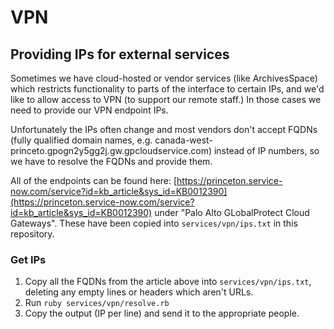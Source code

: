 # VPN

## Providing IPs for external services

Sometimes we have cloud-hosted or vendor services (like ArchivesSpace) which
restricts functionality to parts of the interface to certain IPs, and we'd like
to allow access to VPN (to support our remote staff.) In those cases we need to
provide our VPN endpoint IPs.

Unfortunately the IPs often change and most vendors don't accept FQDNs (fully
qualified domain names, e.g.
canada-west-princeto.gpogn2y5gg2j.gw.gpcloudservice.com) instead
of IP numbers, so we have to resolve the FQDNs and provide them.

All of the endpoints can be found here:
[https://princeton.service-now.com/service?id=kb_article&sys_id=KB0012390](https://princeton.service-now.com/service?id=kb_article&sys_id=KB0012390)
under "Palo Alto GLobalProtect Cloud Gateways". These have been copied into
`services/vpn/ips.txt` in this repository.

### Get IPs

1. Copy all the FQDNs from the article above into `services/vpn/ips.txt`,
   deleting any empty lines or headers which aren't URLs.
1. Run `ruby services/vpn/resolve.rb`
1. Copy the output (IP per line) and send it to the appropriate people.
